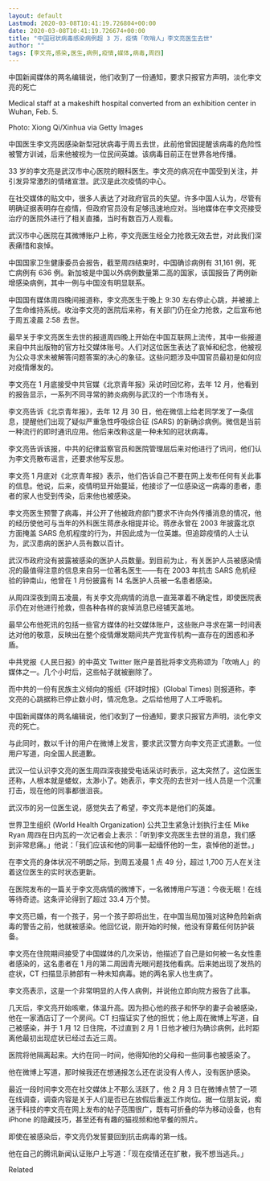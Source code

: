 ```yaml
---
layout: default
Lastmod: 2020-03-08T10:41:19.726804+00:00
date: 2020-03-08T10:41:19.726674+00:00
title: "中国冠状病毒感染病例超 3 万，疫情「吹哨人」李文亮医生去世"
author: ""
tags: [李文亮,感染,医生,病例,疫情,媒体,病毒,周四]
---
```


中国新闻媒体的两名编辑说，他们收到了一份通知，要求只报官方声明，淡化李文亮的死亡

Medical staff at a makeshift hospital converted from an exhibition center in Wuhan, Feb. 5.

Photo: Xiong Qi/Xinhua via Getty Images

中国医生李文亮因感染新型冠状病毒于周五去世，此前他曾因提醒该病毒的危险性被警方训诫，后来他被视为一位民间英雄。该病毒目前正在世界各地传播。

33 岁的李文亮是武汉市中心医院的眼科医生。李文亮的病况在中国受到关注，并引发异常激烈的情绪宣泄。武汉是此次疫情的中心。

在社交媒体的贴文中，很多人表达了对政府官员的失望。许多中国人认为，尽管有明确证据表明存在疫情，但政府官员没有足够迅速地应对。当地媒体在李文亮接受治疗的医院外进行了相关直播，当时有数百万人观看。

武汉市中心医院在其微博账户上称，李文亮医生经全力抢救无效去世，对此我们深表痛惜和哀悼。

中国国家卫生健康委员会报告，截至周四结束时，中国确诊病例有 31,161 例，死亡病例有 636 例。新加坡是中国以外病例数量第二高的国家，该国报告了两例新增感染病例，其中一例与中国没有明显联系。

中国国有媒体周四晚间报道称，李文亮医生于晚上 9:30 左右停止心跳，并被接上了生命维持系统。收治李文亮的医院后来称，有关部门仍在全力抢救，之后宣布他于周五凌晨 2:58 去世。

最早关于李文亮医生去世的报道周四晚上开始在中国互联网上流传，其中一些报道来自中共出版物的官方社交媒体账号。人们对这位医生表达了哀悼和纪念，他被视为公众寻求未被解答问题答案的决心的象征。这些问题涉及中国官员最初是如何应对疫情爆发的。

李文亮在 1 月底接受中共官媒《北京青年报》采访时回忆称，去年 12 月，他看到的报告显示，一系列不同寻常的肺炎病例与武汉的一个市场有关。

李文亮告诉《北京青年报》，去年 12 月 30 日，他在微信上给老同学发了一条信息，提醒他们出现了疑似严重急性呼吸综合征 (SARS) 的新确诊病例。微信是当前一种流行的即时通讯应用。他后来改称这是一种未知的冠状病毒。

李文亮告诉该报，中共的纪律监察官员和医院管理层后来对他进行了讯问，他们认为李文亮散布谣言，还要求他写反思。

李文亮 1 月底对《北京青年报》表示，他们告诉自己不要在网上发布任何有关此事的信息。他说，后来，疫情明显开始蔓延，他接诊了一位感染这一病毒的患者，患者的家人也受到传染，后来他也被感染。

李文亮医生预警了病毒，并公开了他被政府部门要求不许向外传播消息的情况，他的经历使他可与当年的外科医生蒋彦永相提并论。蒋彦永曾在 2003 年披露北京方面掩盖 SARS 危机程度的行为，并因此成为一位英雄。但追踪疫情的人士认为，武汉患病的医护人员有数以百计。

武汉市政府没有披露被感染的医护人员数量。到目前为止，有关医护人员被感染情况的最值得注意的信息来自另一位著名医生——有在 2003 年抗击 SARS 危机经验的钟南山，他曾在 1 月份披露有 14 名医护人员被一名患者感染。

从周四深夜到周五凌晨，有关李文亮病情的消息一直笼罩着不确定性，即使医院表示仍在对他进行抢救，但各种各样的哀悼消息已经铺天盖地。

最早公布他死讯的包括一些官方媒体的社交媒体账户，这些账户寻求在第一时间表达对他的敬意，反映出在整个疫情爆发期间共产党宣传机构一直存在的困惑和矛盾。

中共党报《人民日报》的中英文 Twitter 账户是首批将李文亮称颂为「吹哨人」的媒体之一。几个小时后，这些帖子就被删除了。

而中共的一份有民族主义倾向的报纸《环球时报》(Global Times) 则报道称，李文亮的心跳据称已停止数小时，情况危急。之后给他用了人工呼吸机。

中国新闻媒体的两名编辑说，他们收到了一份通知，要求只报官方声明，淡化李文亮的死亡。

与此同时，数以千计的用户在微博上发言，要求武汉警方向李文亮正式道歉。一位用户写道，向全国人民道歉。

武汉一位认识李文亮的医生周四深夜接受电话采访时表示，这太突然了。这位医生还称，人根本就是蝼蚁，太渺小了。她表示，李文亮的去世对一线人员是一个沉重打击，现在他的同事都很沮丧。

武汉市的另一位医生说，感觉失去了希望，李文亮本是他们的英雄。

世界卫生组织 (World Health Organization) 公共卫生紧急计划执行主任 Mike Ryan 周四在日内瓦的一次记者会上表示：「听到李文亮医生去世的消息，我们感到非常悲痛。」他说：「我们应该和他的同事一起缅怀他的一生，哀悼他的逝世。」

在李文亮的身体状况不明朗之际，到周五凌晨 1 点 49 分，超过 1,700 万人在关注着这位医生的实时状态更新。

在医院发布的一篇关于李文亮病情的微博下，一名微博用户写道：今夜无眠！在线等待奇迹。这条评论得到了超过 33.4 万个赞。

李文亮已婚，有一个孩子，另一个孩子即将出生，在中国当局加强对这种危险新病毒的警告之前，他就被感染。他回忆说，刚开始的时候，他没有穿戴任何防护装备。

李文亮在住院期间接受了中国媒体的几次采访，他描述了自己是如何被一名女性患者感染的，这名患者在 1 月的第二周因青光眼问题找他看病。后来她出现了发热的症状，CT 扫描显示肺部有一种未知病毒。她的两名家人也生病了。

李文亮表示，这是一个非常明显的人传人病例，并说他立即向院方报告了此事。

几天后，李文亮开始咳嗽，体温升高。因为担心他的孩子和怀孕的妻子会被感染，他在一家酒店订了一个房间。CT 扫描证实了他的担忧；他上周在微博上写道，自己被感染，并于 1 月 12 日住院，不过直到 2 月 1 日他才被归为确诊病例，此时距离他最初出现症状已经过去近三周。

医院将他隔离起来。大约在同一时间，他得知他的父母和一些同事也被感染了。

他在微博上写道，那时候我还在想通报怎么还在说没有人传人，没有医护感染。

最近一段时间李文亮在社交媒体上不那么活跃了，他 2 月 3 日在微博点赞了一项在线调查，调查内容是关于人们是否已在放假后重返工作岗位。据一位朋友说，痴迷于科技的李文亮在网上发布的帖子范围很广，既有可折叠的华为移动设备，也有 iPhone 的隐藏技巧，甚至还有有趣的猫视频和他早餐的照片。

即使在被感染后，李文亮仍发誓要回到抗击病毒的第一线。

他在自己的腾讯新闻认证账户上写道：「现在疫情还在扩散，我不想当逃兵。」

Related

